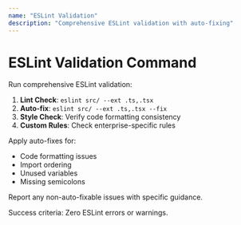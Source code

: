 ```yaml
---
name: "ESLint Validation" 
description: "Comprehensive ESLint validation with auto-fixing"
---
```


# ESLint Validation Command

Run comprehensive ESLint validation:

1. **Lint Check**: `eslint src/ --ext .ts,.tsx`
2. **Auto-fix**: `eslint src/ --ext .ts,.tsx --fix`
3. **Style Check**: Verify code formatting consistency
4. **Custom Rules**: Check enterprise-specific rules

Apply auto-fixes for:
- Code formatting issues
- Import ordering
- Unused variables
- Missing semicolons

Report any non-auto-fixable issues with specific guidance.

Success criteria: Zero ESLint errors or warnings.